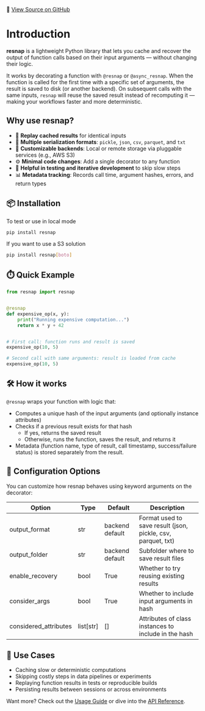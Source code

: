 🔗 [View Source on GitHub](https://github.com/gloaguen-evan/resnap)

# Introduction

**resnap** is a lightweight Python library that lets you cache and recover the output of function calls
based on their input arguments — without changing their logic.

It works by decorating a function with `@resnap` or `@async_resnap`. When the function is called for the first time 
with a specific set of arguments, the result is saved to disk (or another backend).
On subsequent calls with the same inputs, `resnap` will reuse the saved result instead of recomputing it — 
making your workflows faster and more deterministic.

## Why use resnap?

- 🔁 **Replay cached results** for identical inputs
- 💾 **Multiple serialization formats**: `pickle`, `json`, `csv`, `parquet`, and `txt`
- 🧱 **Customizable backends**: Local or remote storage via pluggable services (e.g., AWS S3)
- ⚙️ **Minimal code changes**: Add a single decorator to any function
- 🧪 **Helpful in testing and iterative development** to skip slow steps
- 📊 **Metadata tracking**: Records call time, argument hashes, errors, and return types

## 📦 Installation

To test or use in local mode
```bash
pip install resnap
```

If you want to use a S3 solution
```bash
pip install resnap[boto]
```

## ⏱️ Quick Example
```python
from resnap import resnap


@resnap
def expensive_op(x, y):
    print("Running expensive computation...")
    return x * y + 42


# First call: function runs and result is saved
expensive_op(10, 5)

# Second call with same arguments: result is loaded from cache
expensive_op(10, 5)
```

## 🛠️ How it works
`@resnap` wraps your function with logic that:
- Computes a unique hash of the input arguments (and optionally instance attributes)
- Checks if a previous result exists for that hash
    - If yes, returns the saved result
    - Otherwise, runs the function, saves the result, and returns it
- Metadata (function name, type of result, call timestamp, success/failure status) is stored separately from the result.

## 📓 Configuration Options

You can customize how resnap behaves using keyword arguments on the decorator:

| Option                | Type      | Default	        | Description                                                   |
| ----------------------|-----------|-------------------| --------------------------------------------------------------|
| output_format         | str       | backend default   | Format used to save result (json, pickle, csv, parquet, txt)  |
| output_folder	        | str	    | backend default   | Subfolder where to save result files                          |
| enable_recovery	    | bool	    | True              | Whether to try reusing existing results                       |
| consider_args	        | bool      | True              | Whether to include input arguments in hash                    |
| considered_attributes | list[str] | []	            | Attributes of class instances to include in the hash          |

## 🧩 Use Cases

- Caching slow or deterministic computations
- Skipping costly steps in data pipelines or experiments
- Replaying function results in tests or reproducible builds
- Persisting results between sessions or across environments

Want more? Check out the [Usage Guide](usage.md) or dive into the [API Reference](modules.rst).